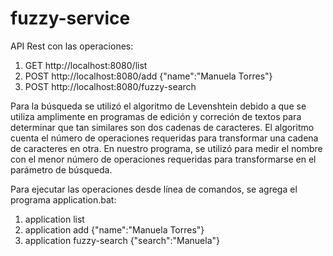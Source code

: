 # fuzzy-service

API Rest con las operaciones:
1) GET http://localhost:8080/list
2) POST http://localhost:8080/add  {\"name\":\"Manuela Torres\"}
3) POST http://localhost:8080/fuzzy-search

Para la búsqueda se utilizó el algoritmo de Levenshtein debido a que se utiliza amplimente en programas de edición y correción de textos
para determinar que tan similares son dos cadenas de caracteres. El algoritmo cuenta el número de operaciones requeridas para transformar
una cadena de caracteres en otra. En nuestro programa, se utilizó para medir el nombre con el menor número de operaciones requeridas para 
transformarse en el parámetro de búsqueda.

Para ejecutar las operaciones desde línea de comandos, se agrega el programa application.bat:
1) application list
2) application add {\"name\":\"Manuela Torres\"}
3) application fuzzy-search {\"search\":\"Manuela\"}
